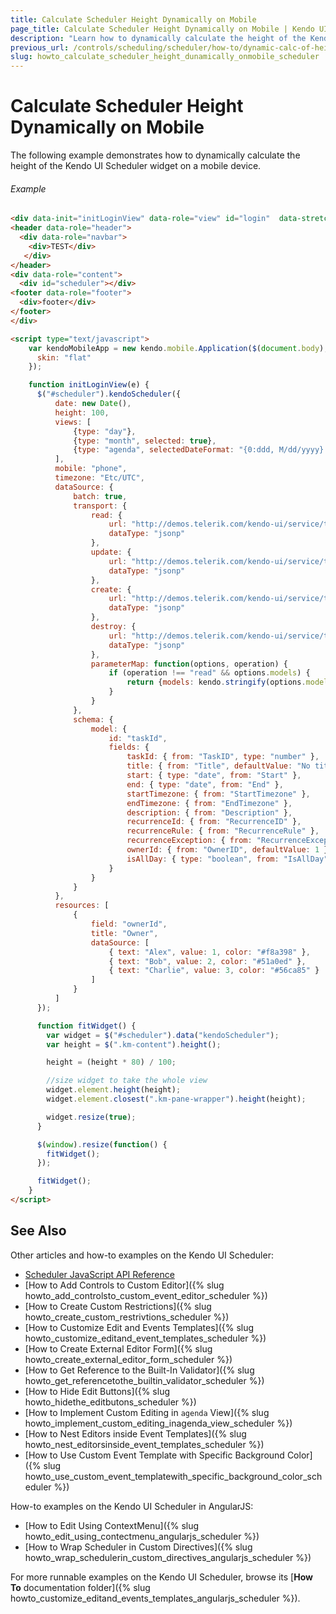 ```yaml
---
title: Calculate Scheduler Height Dynamically on Mobile
page_title: Calculate Scheduler Height Dynamically on Mobile | Kendo UI Scheduler
description: "Learn how to dynamically calculate the height of the Kendo UI Scheduler on mobile."
previous_url: /controls/scheduling/scheduler/how-to/dynamic-calc-of-height-in-mobile
slug: howto_calculate_scheduler_height_dunamically_onmobile_scheduler
---
```


# Calculate Scheduler Height Dynamically on Mobile

The following example demonstrates how to dynamically calculate the height of the Kendo UI Scheduler widget on a mobile device.

###### Example

```html
<div data-init="initLoginView" data-role="view" id="login"  data-stretch="true">
<header data-role="header">
  <div data-role="navbar">
    <div>TEST</div>
   </div>
</header>
<div data-role="content">
  <div id="scheduler"></div>
<footer data-role="footer">
  <div>footer</div>
</footer>
</div>

<script type="text/javascript">
    var kendoMobileApp = new kendo.mobile.Application($(document.body), {
      skin: "flat"
    });

    function initLoginView(e) {
      $("#scheduler").kendoScheduler({
          date: new Date(),
          height: 100,
          views: [
              {type: "day"},
              {type: "month", selected: true},
              {type: "agenda", selectedDateFormat: "{0:ddd, M/dd/yyyy} - {1:ddd, M/dd/yyyy}"},
          ],
          mobile: "phone",
          timezone: "Etc/UTC",
          dataSource: {
              batch: true,
              transport: {
                  read: {
                      url: "http://demos.telerik.com/kendo-ui/service/tasks",
                      dataType: "jsonp"
                  },
                  update: {
                      url: "http://demos.telerik.com/kendo-ui/service/tasks/update",
                      dataType: "jsonp"
                  },
                  create: {
                      url: "http://demos.telerik.com/kendo-ui/service/tasks/create",
                      dataType: "jsonp"
                  },
                  destroy: {
                      url: "http://demos.telerik.com/kendo-ui/service/tasks/destroy",
                      dataType: "jsonp"
                  },
                  parameterMap: function(options, operation) {
                      if (operation !== "read" && options.models) {
                          return {models: kendo.stringify(options.models)};
                      }
                  }
              },
              schema: {
                  model: {
                      id: "taskId",
                      fields: {
                          taskId: { from: "TaskID", type: "number" },
                          title: { from: "Title", defaultValue: "No title", validation: { required: true } },
                          start: { type: "date", from: "Start" },
                          end: { type: "date", from: "End" },
                          startTimezone: { from: "StartTimezone" },
                          endTimezone: { from: "EndTimezone" },
                          description: { from: "Description" },
                          recurrenceId: { from: "RecurrenceID" },
                          recurrenceRule: { from: "RecurrenceRule" },
                          recurrenceException: { from: "RecurrenceException" },
                          ownerId: { from: "OwnerID", defaultValue: 1 },
                          isAllDay: { type: "boolean", from: "IsAllDay" }
                      }
                  }
              }
          },
          resources: [
              {
                  field: "ownerId",
                  title: "Owner",
                  dataSource: [
                      { text: "Alex", value: 1, color: "#f8a398" },
                      { text: "Bob", value: 2, color: "#51a0ed" },
                      { text: "Charlie", value: 3, color: "#56ca85" }
                  ]
              }
          ]
      });

      function fitWidget() {
        var widget = $("#scheduler").data("kendoScheduler");
        var height = $(".km-content").height();

        height = (height * 80) / 100;

        //size widget to take the whole view
        widget.element.height(height);
        widget.element.closest(".km-pane-wrapper").height(height);

        widget.resize(true);
      }

      $(window).resize(function() {
        fitWidget();
      });

      fitWidget();
    }
</script>
```

## See Also

Other articles and how-to examples on the Kendo UI Scheduler:

* [Scheduler JavaScript API Reference](/api/javascript/ui/scheduler)
* [How to Add Controls to Custom Editor]({% slug howto_add_controlsto_custom_event_editor_scheduler %})
* [How to Create Custom Restrictions]({% slug howto_create_custom_restrivtions_scheduler %})
* [How to Customize Edit and Events Templates]({% slug howto_customize_editand_event_templates_scheduler %})
* [How to Create External Editor Form]({% slug howto_create_external_editor_form_scheduler %})
* [How to Get Reference to the Built-In Validator]({% slug howto_get_referencetothe_builtin_validator_scheduler %})
* [How to Hide Edit Buttons]({% slug howto_hidethe_editbutons_scheduler %})
* [How to Implement Custom Editing in `agenda` View]({% slug howto_implement_custom_editing_inagenda_view_scheduler %})
* [How to Nest Editors inside Event Templates]({% slug howto_nest_editorsinside_event_templates_scheduler %})
* [How to Use Custom Event Template with Specific Background Color]({% slug howto_use_custom_event_templatewith_specific_background_color_scheduler %})

How-to examples on the Kendo UI Scheduler in AngularJS:

* [How to Edit Using ContextMenu]({% slug howto_edit_using_contectmenu_angularjs_scheduler %})
* [How to Wrap Scheduler in Custom Directives]({% slug howto_wrap_schedulerin_custom_directives_angularjs_scheduler %})

For more runnable examples on the Kendo UI Scheduler, browse its [**How To** documentation folder]({% slug howto_customize_editand_events_templates_angularjs_scheduler %}).
